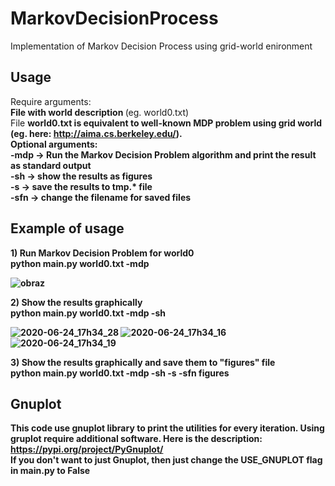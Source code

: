 # MarkovDecisionProcess
Implementation of Markov Decision Process using grid-world enironment

## Usage
Require arguments:<br>
<b>File with world description </b> (eg. world0.txt)<br>
File <b> world0.txt is equivalent to well-known MDP problem using grid world (eg. here: http://aima.cs.berkeley.edu/). 
<br>
Optional arguments: <br>
<b>-mdp</b> -> Run the Markov Decision Problem algorithm and print the result as standard output <br>
<b>-sh</b> -> show the results as figures <br>
<b>-s</b> -> save the results to tmp.* file <br>
<b>-sfn</b> -> change the filename for saved files <br>

## Example of usage
<b>1) Run Markov Decision Problem for world0</b><br>
python main.py world0.txt -mdp

![obraz](https://user-images.githubusercontent.com/44849247/85585966-c7889280-b640-11ea-936c-7d680dd8e1eb.png)

<b>2) Show the results graphically</b><br>
python main.py world0.txt -mdp -sh

![2020-06-24_17h34_28](https://user-images.githubusercontent.com/44849247/85586269-10d8e200-b641-11ea-9024-f78614f0c2d3.png)
![2020-06-24_17h34_16](https://user-images.githubusercontent.com/44849247/85586275-13d3d280-b641-11ea-88e5-fb753d021fa7.png)
![2020-06-24_17h34_19](https://user-images.githubusercontent.com/44849247/85586283-1504ff80-b641-11ea-97f0-051bcaeb3a51.png)

<b>3) Show the results graphically and save them to "figures" file</b><br>
python main.py world0.txt -mdp -sh -s -sfn figures

## Gnuplot 
This code use gnuplot library to print the utilities for every iteration. Using gruplot require additional software. Here is the description: https://pypi.org/project/PyGnuplot/
<br>
If you don't want to just Gnuplot, then just change the <b>USE_GNUPLOT</b> flag in main.py to <b>False</b>
